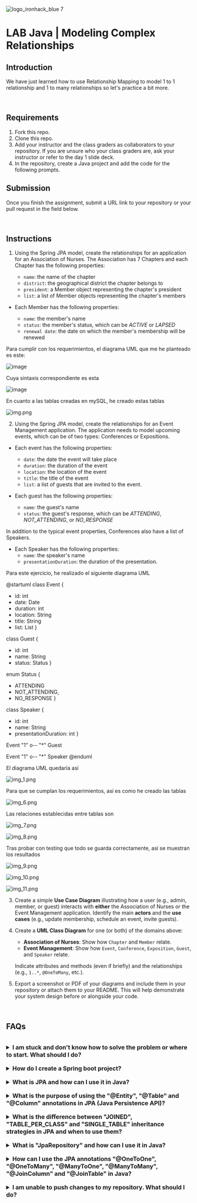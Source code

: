 ![logo_ironhack_blue 7](https://user-images.githubusercontent.com/23629340/40541063-a07a0a8a-601a-11e8-91b5-2f13e4e6b441.png)

# LAB Java | Modeling Complex Relationships

## Introduction

We have just learned how to use Relationship Mapping to model 1 to 1 relationship and 1 to many relationships so let's practice a bit more.

<br>

## Requirements

1. Fork this repo.
2. Clone this repo.
3. Add your instructor and the class graders as collaborators to your repository. If you are unsure who your class graders are, ask your instructor or refer to the day 1 slide deck.
4. In the repository, create a Java project and add the code for the following prompts.

## Submission

Once you finish the assignment, submit a URL link to your repository or your pull request in the field below.

<br>

## Instructions

1. Using the Spring JPA model, create the relationships for an application for an Association of Nurses. The Association has 7 Chapters and each Chapter has the following properties:

   - `name`: the name of the chapter
   - `district`: the geographical district the chapter belongs to
   - `president`: a Member object representing the chapter's president
   - `list`: a list of Member objects representing the chapter's members

- Each Member has the following properties:

  - `name`: the member's name
  - `status`: the member's status, which can be _ACTIVE_ or _LAPSED_
  - `renewal date`: the date on which the member's membership will be renewed


 Para cumplir con los requerimientos, el diagrama UML que me he planteado es este:

 ![image](https://github.com/user-attachments/assets/8de9069c-6e7f-4eec-8f76-d729fa434447)


 Cuya sintaxis correspondiente es esta

 ![image](https://github.com/user-attachments/assets/d8ef3f86-0e78-4676-a434-809b7e533fbd)

En cuanto a las tablas creadas en mySQL, he creado estas tablas

![img.png](img.png)

 


2. Using the Spring JPA model, create the relationships for an Event Management application. The application needs to model upcoming events, which can be of two types: Conferences or Expositions.

- Each event has the following properties:

  - `date`: the date the event will take place
  - `duration`: the duration of the event
  - `location`: the location of the event
  - `title`: the title of the event
  - `list`: a list of guests that are invited to the event.

- Each guest has the following properties:
  - `name`: the guest's name
  - `status`: the guest's response, which can be _ATTENDING_, _NOT_ATTENDING_, or _NO_RESPONSE_

In addition to the typical event properties, Conferences also have a list of Speakers.

- Each Speaker has the following properties:
  - `name`: the speaker's name
  - `presentationDuration`: the duration of the presentation.

Para este ejercicio, he realizado el siguiente diagrama UML


@startuml
class Event {
- id: int
- date: Date
- duration: int
- location: String
- title: String
- list: List<Guest>
  }

class Guest {
- id: int
- name: String
- status: Status
  }

enum Status {
- ATTENDING
- NOT_ATTENDING,
- NO_RESPONSE
  }

class Speaker {
- id: int
- name: String
- presentationDuration: int
  }

Event "1" o-- "*" Guest

Event "1" o-- "*" Speaker
@enduml

El diagrama UML quedaría así

![img_1.png](img_1.png)

Para que se cumplan los requerimientos, así es como he creado las tablas

![img_6.png](img_6.png)

Las relaciones establecidas entre tablas son

![img_7.png](img_7.png)

![img_8.png](img_8.png)


Tras probar con testing que todo se guarda correctamente, así se muestran los resultados

![img_9.png](img_9.png)

![img_10.png](img_10.png)

![img_11.png](img_11.png)

3. Create a simple **Use Case Diagram** illustrating how a user (e.g., admin, member, or guest) interacts with **either** the Association of Nurses or the Event Management application. Identify the main **actors** and the **use cases** (e.g., update membership, schedule an event, invite guests).

4. Create a **UML Class Diagram** for one (or both) of the domains above:

   - **Association of Nurses**: Show how `Chapter` and `Member` relate.
   - **Event Management**: Show how `Event`, `Conference`, `Exposition`, `Guest`, and `Speaker` relate.

   Indicate attributes and methods (even if briefly) and the relationships (e.g., `1..*`, `@OneToMany`, etc.).

5. Export a screenshot or PDF of your diagrams and include them in your repository or attach them to your README. This will help demonstrate your system design before or alongside your code.

<br>

## FAQs

<br>

<details>
  <summary style="font-size: 16px; cursor: pointer; outline: none; font-weight: bold;">I am stuck and don't know how to solve the problem or where to start. What should I do?</summary>

<br> <!-- ✅ -->

If you are stuck in your code and don't know how to solve the problem or where to start, you should take a step back and try to form a clear, straight forward question about the specific issue you are facing. The process you will go through while trying to define this question, will help you narrow down the problem and come up with potential solutions.

For example, are you facing a problem because you don't understand the concept or are you receiving an error message that you don't know how to fix? It is usually helpful to try to state the problem as clearly as possible, including any error messages you are receiving. This can help you communicate the issue to others and potentially get help from classmates or online resources.

Once you have a clear understanding of the problem, you should be able to start working toward the solution.

 </details>

<br>

<details>
  <summary style="font-size: 16px; cursor: pointer; outline: none; font-weight: bold;">How do I create a Spring boot project?</summary>

<br> <!-- ✅ -->

Spring boot is a framework for creating stand-alone, production-grade applications that are easy to launch and run. The best way to create a Spring boot project is to use the Spring Initializer website. The website provides a convenient way to generate a basic project structure with all the necessary dependencies and configurations.

- Step 1: Go to [start.spring.io](https://start.spring.io/)
- Step 2: Choose the type of project you want to create, such as Maven or Gradle.
- Step 3: Select the version of Spring Boot you want to use.
- Step 4: Choose the dependencies you need for your project. Some common dependencies include web, jpa and data-jpa.
- Step 5: Click the "Generate" button to download the project files.

Alternatively, you can use an Integrated Development Environment (IDE) such as Eclipse or IntelliJ IDEA. These IDEs have plugins for creating Spring boot projects, making it easy to set up the environment and get started with coding.

 </details>

<br>

<details>
  <summary style="font-size: 16px; cursor: pointer; outline: none; font-weight: bold;">What is JPA and how can I use it in Java?</summary>

<br> <!-- ✅ -->

JPA stands for Java Persistence API, which is a Java specification for accessing, persisting and managing data between Java objects and a relational database. JPA provides a standard interface for accessing databases, reducing the need for custom data access code and enabling efficient management of database connections.

To use JPA in Java, you will need to include the necessary dependencies in your project, such as the Hibernate JPA implementation and create entity classes to represent your data. These entity classes will be annotated with JPA-specific annotations, such as `@Entity` and `@Id`, to indicate the mapping between the Java class and the database table.

Here is a code snippet to show you how to create a JPA entity class in Java:

```java
@Entity
public class Employee {
  @Id
  @GeneratedValue(strategy=GenerationType.IDENTITY)
  private int id;

  private String name;
  private int age;
  private String position;

  // Getters and Setters for the attributes
}
```

</details>

<br>

<details>
  <summary style="font-size: 16px; cursor: pointer; outline: none; font-weight: bold;">What is the purpose of using the "@Entity", "@Table" and "@Column" annotations in JPA (Java Persistence API)?</summary>

<br> <!-- ✅ -->

The `@Entity`, `@Table` and `@Column` annotations in JPA (Java Persistence API) are used to map Java objects to relational database tables.

`@Entity` is used to mark a class as a persistent entity. This means that instances of the class can be stored in a database.

`@Table` is used to define the name of the database table that the entity will be mapped to.

`@Column` is used to define the columns in the table that correspond to the attributes of the entity.

Here is an example of how to use these annotations:

```java
@Entity
@Table(name="employee")
public class Employee {

  @Id
  @GeneratedValue(strategy=GenerationType.AUTO)
  @Column(name="id")
  private int id;

  @Column(name="first_name")
  private String firstName;

  @Column(name="last_name")
  private String lastName;

  //getters and setters
}
```

In this example, the `Employee` class is marked as a persistent entity using the `@Entity` annotation. The name of the database table is defined using the `@Table` annotation as "employee". The `id`, `firstName` and `lastName` attributes are mapped to columns in the "employee" table using the `@Column` annotation.

</details>

<br>

<details>
  <summary style="font-size: 16px; cursor: pointer; outline: none; font-weight: bold;">What is the difference between "JOINED", "TABLE_PER_CLASS" and "SINGLE_TABLE" inheritance strategies in JPA and when to use them?</summary>

<br> <!-- ✅ -->

The `@Inheritance` annotation in JPA can be used to specify inheritance strategy for entities in JPA. There are three strategies available in JPA: `SINGLE_TABLE`, `JOINED` and `TABLE_PER_CLASS`. The inheritance strategy is specified using the strategy attribute in the `@Inheritance` annotation.

The inheritance strategies in JPA determine how the data is stored in the database for the entities that inherit from a parent entity.

- **JOINED strategy**: creates separate tables for each concrete entity and a join between them is used to retrieve the data.

  ```java
  @Inheritance(strategy=InheritanceType.JOINED)
  @Entity
  public class Parent {
  // ...
  }
  ```

- **TABLE_PER_CLASS strategy**: creates a separate table for each concrete entity and includes all the columns of the parent entity as well.

  ```java
  @Inheritance(strategy=InheritanceType.TABLE_PER_CLASS)
  @Entity
  public class Parent {
  // ...
  }
  ```

- **SINGLE_TABLE strategy**: creates a single table for all the entities in the hierarchy, including a discriminator column to distinguish between the entities.

  ```java
  @Inheritance(strategy=InheritanceType.SINGLE_TABLE)
  @Entity
  public class Parent {
  // ...
  }
  ```

The choice of inheritance strategy depends on the requirements of the application, such as the need for normalization, the number of columns in the table and the number of joins required to retrieve data. For example, if the entities have many columns and normalization is important, then JOINED strategy is appropriate. If there are fewer columns, the TABLE_PER_CLASS strategy may be more suitable. The SINGLE_TABLE strategy is the simplest and most compact but may result in a less flexible data model.

</details>

<br>

<details>
  <summary style="font-size: 16px; cursor: pointer; outline: none; font-weight: bold;">What is "JpaRepository" and how can I use it in Java?</summary>

<br> <!-- ✅ -->

`JpaRepository` is a Spring Data interface that extends the `PagingAndSortingRepository` interface. It provides all the basic **CRUD (Create, Read, Update, Delete)** operations and additional methods to work with **JPA (Java Persistence API)** to interact with the database.

To use `JpaRepository` in your project, follow the below steps:

Step 1: Import the necessary libraries

```java
import org.springframework.data.jpa.repository.JpaRepository;
```

Step 2: Create an interface that extends `JpaRepository`

```java
public interface MyRepository extends JpaRepository<MyEntity, Long> {

}
```

**Note**: In the above code, `MyEntity` is the entity class that you want to interact with the database and Long is the type of the primary key of `MyEntity`.

Step 3: Inject the interface in the class where you want to use it.

```java
@Autowired
private MyRepository myRepository;
```

Step 4: You can now use the methods provided by `JpaRepository` to interact with the database, for example:

```java
MyEntity myEntity = new MyEntity();
myRepository.save(myEntity);
```

With the above steps, you can now use `JpaRepository` to interact with the database in your Java project.

</details>

<br>

<details>
  <summary style="font-size: 16px; cursor: pointer; outline: none; font-weight: bold;">How can I use the JPA annotations "@OneToOne", "@OneToMany", "@ManyToOne", "@ManyToMany", "@JoinColumn" and "@JoinTable" in Java?</summary>

<br> <!-- ✅ -->

The Java Persistence API (JPA) provides several annotations for mapping relationships between entities in Java applications. These annotations include:

1. **@OneToOne**: This annotation is used to define a one-to-one relationship between two entities. The following code shows how to use the `@OneToOne` annotation:

```java
@Entity
public class Employee {

  @Id
  @GeneratedValue(strategy = GenerationType.IDENTITY)
  private Long id;

  private String name;

  @OneToOne(cascade = CascadeType.ALL)
  @JoinColumn(name = "address_id", referencedColumnName = "id")
  private Address address;

  // Getters and setters ...
}

@Entity
public class Address {

  @Id
  @GeneratedValue(strategy = GenerationType.IDENTITY)
  private Long id;

  private String street;

  private String city;

  // Getters and setters ...
}
```

2. **@OneToMany & @ManyToOne**: These annotations are used to define one-to-many and many-to-one relationships between two entities.

The following code shows how to use the `@OneToMany` and the `@ManyToOne` annotation:

```java
@Entity
public class Department {

  @Id
  @GeneratedValue(strategy = GenerationType.IDENTITY)
  private Long id;

  private String name;

  @OneToMany(mappedBy = "department")
  private List<Employee> employees;

  // Getters and setters ...
}

@Entity
public class Employee {

  @Id
  @GeneratedValue(strategy = GenerationType.IDENTITY)
  private Long id;

  private String name;

  @ManyToOne
  @JoinColumn(name = "department_id", referencedColumnName = "id")
  private Department department;

  // Getters and setters ...
}
```

3. **@ManyToMany & @JoinColumn & @JoinTable**: The `@ManyToMany` annotation is used in Java to define a many-to-many relationship between two entities. This means that multiple instances of one entity can be related to multiple instances of another entity.

The `@JoinColumn` annotation is used in Java to specify the foreign key column that will be used to join the two entities. The foreign key column is used to establish a relationship between the entities.

The `@JoinTable` annotation is used in Java to define a join table for a many-to-many relationship. The join table is used to store the relationship information between the two entities.

The following code shows how to use the `@ManyToMany`, `@JoinColumn` and `@JoinTable` annotations:

```java
@Entity
public class User {

    @ManyToMany
    @JoinTable(name = "user_role",
    joinColumns = @JoinColumn(name = "user_id"),
    inverseJoinColumns = @JoinColumn(name = "role_id"))
    private List<Role> roles;

}

@Entity
public class Role {

    @ManyToMany(mappedBy = "roles")
    private List<User> users;

}
```

</details>

<br>

<details>
  <summary style="font-size: 16px; cursor: pointer; outline: none; font-weight: bold;">I am unable to push changes to my repository. What should I do?</summary>

<br> <!-- ✅ -->

If you are unable to push changes to your repository, here are a few steps that you can follow:

1. Check your internet connection: Ensure that your internet connection is stable and working.
1. Verify your repository URL: Make sure that you are using the correct repository URL to push your changes.
1. Check Git credentials: Ensure that your Git credentials are up-to-date and correct. You can check your credentials using the following command:

```bash
git config --list
```

4. Update your local repository: Before pushing changes, make sure that your local repository is up-to-date with the remote repository. You can update your local repository using the following command:

```bash
git fetch origin
```

5. Check for conflicts: If there are any conflicts between your local repository and the remote repository, resolve them before pushing changes.
6. Push changes: Once you have resolved any conflicts and updated your local repository, you can try pushing changes again using the following command:

```bash
git push origin <branch_name>
```

</details>
